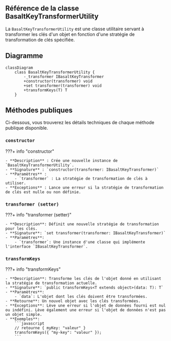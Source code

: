 ## **Référence de la classe BasaltKeyTransformerUtility**

La `BasaltKeyTransformerUtility` est une classe utilitaire servant à transformer les clés d'un objet en fonction d'une stratégie de transformation de clés spécifiée.

## **Diagramme**

```mermaid
classDiagram
    class BasaltKeyTransformerUtility {
        -_transformer IBasaltKeyTransformer
        +constructor(transformer) void
        +set transformer(transformer) void
        +transformKeys(T) T
    }
```

## **Méthodes publiques**

Ci-dessous, vous trouverez les détails techniques de chaque méthode publique disponible.

### `constructor`

???+ info "constructor"

    - **Description** : Crée une nouvelle instance de `BasaltKeyTransformerUtility`.
    - **Signature** : `constructor(transformer: IBasaltKeyTransformer)`
    - **Paramètres** :
        - `transformer` : La stratégie de transformation de clés à utiliser.
    - **Exceptions** : Lance une erreur si la stratégie de transformation de clés est nulle ou non définie.

### `transformer (setter)`

???+ info "transformer (setter)"

    - **Description**: Définit une nouvelle stratégie de transformation pour les clés.
    - **Signature**: `set transformer(transformer: IBasaltKeyTransformer)`
    - **Paramètres**:
        - `transformer`: Une instance d'une classe qui implémente l'interface `IBasaltKeyTransformer`.

### `transformKeys`

???+ info "transformKeys"

    - **Description**: Transforme les clés de l'objet donné en utilisant la stratégie de transformation actuelle.
    - **Signature**: `public transformKeys<T extends object>(data: T): T`
    - **Paramètres**:
        - `data`: L'objet dont les clés doivent être transformées.
    - **Retourne**: Un nouvel objet avec les clés transformées.
    - **Exceptions**: Lève une erreur si l'objet de données fourni est nul ou indéfini. Lève également une erreur si l'objet de données n'est pas un objet simple.
    - **Exemples**:
        ```javascript
        // retourne { myKey: "valeur" }
        transformKeys({ "my-key": "valeur" });
        ```

